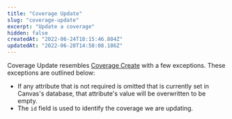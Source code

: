 ```yaml
---
title: "Coverage Update"
slug: "coverage-update"
excerpt: "Update a coverage"
hidden: false
createdAt: "2022-06-24T18:15:46.804Z"
updatedAt: "2022-06-28T14:58:08.186Z"
---
```

Coverage Update resembles [Coverage Create](ref:coverage-create) with a few exceptions. These exceptions are outlined below: 

- If any attribute that is not required is omitted that is currently set in Canvas's database, that attribute's value will be overwritten to be empty.
- The `id` field is used to identify the coverage we are updating.